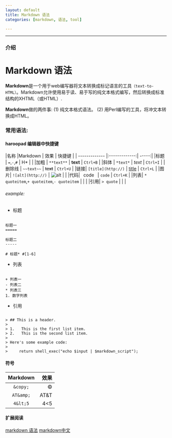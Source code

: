 ```yaml
---
layout: default
title: Markdown 语法
categories: [markdown, 语法, tool]

---
```


* * * *

### 介绍

Markdown 语法
====================

**Markdown**是一个用于web编写器将文本转换成标记语言的工具`（text-to-HTML）`。Markdown允许使用易于读、易于写的纯文本格式编写，然后转换成标准结构的XHTML（或HTML）.

**Markdown**做的两件事:
(1) 纯文本格式语法。
(2) 用Perl编写的工具，将冲文本转换成HTML。

<!-- more -->

### __常用语法__: ###

#### __haroopad 编辑器中快捷键__ ####

|名称        |Markdown        |    效果        | 快捷键  |
| ------------- |:-------------:| -----:|
|标题		| `=`,`-`,`#` | H* | |
|加粗		| `**text**`  | **text**      |   `Ctrl+B` |
|斜体		| `*text*`	 | *text*      |    `Ctrl+I` |
|删除线   | `~~text~~` | ~~text~~      |    `Ctrl+U` |
|链接| `[title](http://)` | [title](http://)     |    `Ctrl+L` |
|图片| `![alt](http://)` | ![alt](http://)     |   |
|代码| ` `code` ` |  `code`    | `Ctrl+K`  |
|列表| `* quoteitem`,`+ quoteitem`,`- quoteitem` |      |   |
|引用| ` > quote ` |      |   |


###### example: ######

* 标题

```

标题一
=====

标题二
-----

# 标题* #[1-6]

```

* 列表

```

+ 列表一
- 列表二
* 列表三
1. 数字列表

```

* 引用

```

> ## This is a header.
> 
> 1.   This is the first list item.
> 2.   This is the second list item.
> 
> Here's some example code:
> 
>     return shell_exec("echo $input | $markdown_script");
```

#### 符号 ####

|Markdown        |    效果        |
|:-------------:| -----:|
| `&copy;`  | &copy;      |
|`AT&amp;`|AT&amp;T|
| `4&lt;5`|4&lt;5|

#### 扩展阅读 ####
[markdown 语法](https://daringfireball.net/projects/markdown/syntax)
[markdown中文](http://wowubuntu.com/markdown/)



